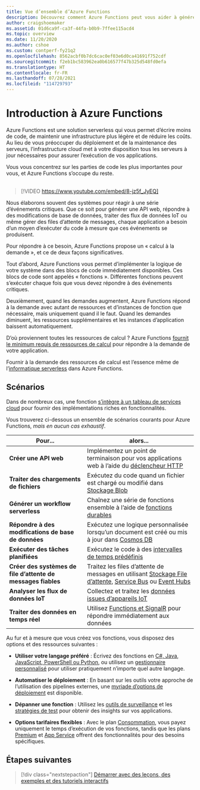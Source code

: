 ```yaml
---
title: Vue d’ensemble d’Azure Functions
description: Découvrez comment Azure Functions peut vous aider à générer des applications serverless robustes.
author: craigshoemaker
ms.assetid: 01d6ca9f-ca3f-44fa-b0b9-7ffee115acd4
ms.topic: overview
ms.date: 11/20/2020
ms.author: cshoe
ms.custom: contperf-fy21q2
ms.openlocfilehash: 8562acbf0b7dc6cac0ef03e6d0ca41691f752cdf
ms.sourcegitcommit: f2eb1bc583962ea0b616577f47b325d548fd0efa
ms.translationtype: HT
ms.contentlocale: fr-FR
ms.lasthandoff: 07/28/2021
ms.locfileid: "114729793"
---
```

# <a name="introduction-to-azure-functions"></a>Introduction à Azure Functions

Azure Functions est une solution serverless qui vous permet d’écrire moins de code, de maintenir une infrastructure plus légère et de réduire les coûts. Au lieu de vous préoccuper du déploiement et de la maintenance des serveurs, l’infrastructure cloud met à votre disposition tous les serveurs à jour nécessaires pour assurer l’exécution de vos applications.

Vous vous concentrez sur les parties de code les plus importantes pour vous, et Azure Functions s’occupe du reste.<br /><br />

> [!VIDEO https://www.youtube.com/embed/8-jz5f_JyEQ]

Nous élaborons souvent des systèmes pour réagir à une série d’événements critiques. Que ce soit pour générer une API web, répondre à des modifications de base de données, traiter des flux de données IoT ou même gérer des files d’attente de messages, chaque application a besoin d’un moyen d’exécuter du code à mesure que ces événements se produisent.

Pour répondre à ce besoin, Azure Functions propose un « calcul à la demande », et ce de deux façons significatives.

Tout d’abord, Azure Functions vous permet d’implémenter la logique de votre système dans des blocs de code immédiatement disponibles. Ces blocs de code sont appelés « fonctions ». Différentes fonctions peuvent s’exécuter chaque fois que vous devez répondre à des événements critiques.

Deuxièmement, quand les demandes augmentent, Azure Functions répond à la demande avec autant de ressources et d’instances de fonction que nécessaire, mais uniquement quand il le faut. Quand les demandes diminuent, les ressources supplémentaires et les instances d’application baissent automatiquement.

D’où proviennent toutes les ressources de calcul ? Azure Functions [fournit le minimum requis de ressources de calcul](./functions-scale.md) pour répondre à la demande de votre application.

Fournir à la demande des ressources de calcul est l’essence même de l’[informatique serverless](https://azure.microsoft.com/solutions/serverless/) dans Azure Functions.

## <a name="scenarios"></a>Scénarios

Dans de nombreux cas, une fonction [s’intègre à un tableau de services cloud](./functions-triggers-bindings.md) pour fournir des implémentations riches en fonctionnalités.

Vous trouverez ci-dessous un ensemble de scénarios courants pour Azure Functions, _mais en aucun cas exhaustif_.

| Pour... | alors... |
| --- | --- |
| **Créer une API web** | Implémentez un point de terminaison pour vos applications web à l’aide du [déclencheur HTTP](./functions-bindings-http-webhook.md) |
| **Traiter des chargements de fichiers** | Exécutez du code quand un fichier est chargé ou modifié dans [Stockage Blob](./functions-bindings-storage-blob.md) |
| **Générer un workflow serverless** | Chaînez une série de fonctions ensemble à l’aide de [fonctions durables](./durable/durable-functions-overview.md) |
| **Répondre à des modifications de base de données** | Exécutez une logique personnalisée lorsqu’un document est créé ou mis à jour dans [Cosmos DB](./functions-bindings-cosmosdb-v2.md) |
| **Exécuter des tâches planifiées** | Exécutez le code à des [intervalles de temps prédéfinis](./functions-bindings-timer.md) |
| **Créer des systèmes de file d’attente de messages fiables** | Traitez les files d’attente de messages en utilisant [Stockage File d’attente](./functions-bindings-storage-queue.md), [Service Bus](./functions-bindings-service-bus.md) ou [Event Hubs](./functions-bindings-event-hubs.md) |
| **Analyser les flux de données IoT** | Collectez et traitez les [données issues d’appareils IoT](./functions-bindings-event-iot.md) |
| **Traiter des données en temps réel** | Utilisez [Functions et SignalR](./functions-bindings-signalr-service.md) pour répondre immédiatement aux données |

Au fur et à mesure que vous créez vos fonctions, vous disposez des options et des ressources suivantes :

- **Utiliser votre langage préféré** : Écrivez des fonctions en [C#, Java, JavaScript, PowerShell ou Python](./supported-languages.md), ou utilisez un [gestionnaire personnalisé](./functions-custom-handlers.md) pour utiliser pratiquement n’importe quel autre langage.

- **Automatiser le déploiement** : En basant sur les outils votre approche de l’utilisation des pipelines externes, une [myriade d’options de déploiement](./functions-deployment-technologies.md) est disponible.

- **Dépanner une fonction** : Utilisez les [outils de surveillance](./functions-monitoring.md) et les [stratégies de test](./functions-test-a-function.md) pour obtenir des insights sur vos applications.

- **Options tarifaires flexibles** : Avec le plan [Consommation](./pricing.md), vous payez uniquement le temps d’exécution de vos fonctions, tandis que les plans [Premium](./pricing.md) et [App Service](./pricing.md) offrent des fonctionnalités pour des besoins spécifiques.

## <a name="next-steps"></a>Étapes suivantes

> [!div class="nextstepaction"]
> [Démarrer avec des leçons, des exemples et des tutoriels interactifs](./functions-get-started.md)
